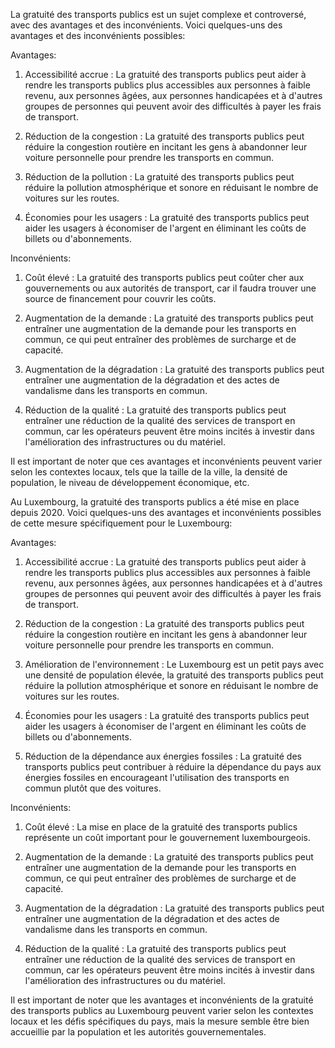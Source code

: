 La gratuité des transports publics est un sujet complexe et controversé, avec des avantages et des inconvénients. Voici quelques-uns des avantages et des inconvénients possibles:

Avantages:

1.  Accessibilité accrue : La gratuité des transports publics peut aider à rendre les transports publics plus accessibles aux personnes à faible revenu, aux personnes âgées, aux personnes handicapées et à d'autres groupes de personnes qui peuvent avoir des difficultés à payer les frais de transport.
   
2.  Réduction de la congestion : La gratuité des transports publics peut réduire la congestion routière en incitant les gens à abandonner leur voiture personnelle pour prendre les transports en commun.

3.  Réduction de la pollution : La gratuité des transports publics peut réduire la pollution atmosphérique et sonore en réduisant le nombre de voitures sur les routes.
    
4.  Économies pour les usagers : La gratuité des transports publics peut aider les usagers à économiser de l'argent en éliminant les coûts de billets ou d'abonnements.    

Inconvénients:

1.  Coût élevé : La gratuité des transports publics peut coûter cher aux gouvernements ou aux autorités de transport, car il faudra trouver une source de financement pour couvrir les coûts.
    
2.  Augmentation de la demande : La gratuité des transports publics peut entraîner une augmentation de la demande pour les transports en commun, ce qui peut entraîner des problèmes de surcharge et de capacité.
    
3.  Augmentation de la dégradation : La gratuité des transports publics peut entraîner une augmentation de la dégradation et des actes de vandalisme dans les transports en commun.
    
4.  Réduction de la qualité : La gratuité des transports publics peut entraîner une réduction de la qualité des services de transport en commun, car les opérateurs peuvent être moins incités à investir dans l'amélioration des infrastructures ou du matériel.
    

Il est important de noter que ces avantages et inconvénients peuvent varier selon les contextes locaux, tels que la taille de la ville, la densité de population, le niveau de développement économique, etc.



Au Luxembourg, la gratuité des transports publics a été mise en place depuis 2020. Voici quelques-uns des avantages et inconvénients possibles de cette mesure spécifiquement pour le Luxembourg:

Avantages:

1.  Accessibilité accrue : La gratuité des transports publics peut aider à rendre les transports publics plus accessibles aux personnes à faible revenu, aux personnes âgées, aux personnes handicapées et à d'autres groupes de personnes qui peuvent avoir des difficultés à payer les frais de transport.
    
2.  Réduction de la congestion : La gratuité des transports publics peut réduire la congestion routière en incitant les gens à abandonner leur voiture personnelle pour prendre les transports en commun.
    
3.  Amélioration de l'environnement : Le Luxembourg est un petit pays avec une densité de population élevée, la gratuité des transports publics peut réduire la pollution atmosphérique et sonore en réduisant le nombre de voitures sur les routes.
    
4.  Économies pour les usagers : La gratuité des transports publics peut aider les usagers à économiser de l'argent en éliminant les coûts de billets ou d'abonnements.
    
5.  Réduction de la dépendance aux énergies fossiles : La gratuité des transports publics peut contribuer à réduire la dépendance du pays aux énergies fossiles en encourageant l'utilisation des transports en commun plutôt que des voitures.
    

Inconvénients:

1.  Coût élevé : La mise en place de la gratuité des transports publics représente un coût important pour le gouvernement luxembourgeois.
    
2.  Augmentation de la demande : La gratuité des transports publics peut entraîner une augmentation de la demande pour les transports en commun, ce qui peut entraîner des problèmes de surcharge et de capacité.
    
3.  Augmentation de la dégradation : La gratuité des transports publics peut entraîner une augmentation de la dégradation et des actes de vandalisme dans les transports en commun.
    
4.  Réduction de la qualité : La gratuité des transports publics peut entraîner une réduction de la qualité des services de transport en commun, car les opérateurs peuvent être moins incités à investir dans l'amélioration des infrastructures ou du matériel.
    

Il est important de noter que les avantages et inconvénients de la gratuité des transports publics au Luxembourg peuvent varier selon les contextes locaux et les défis spécifiques du pays, mais la mesure semble être bien accueillie par la population et les autorités gouvernementales.